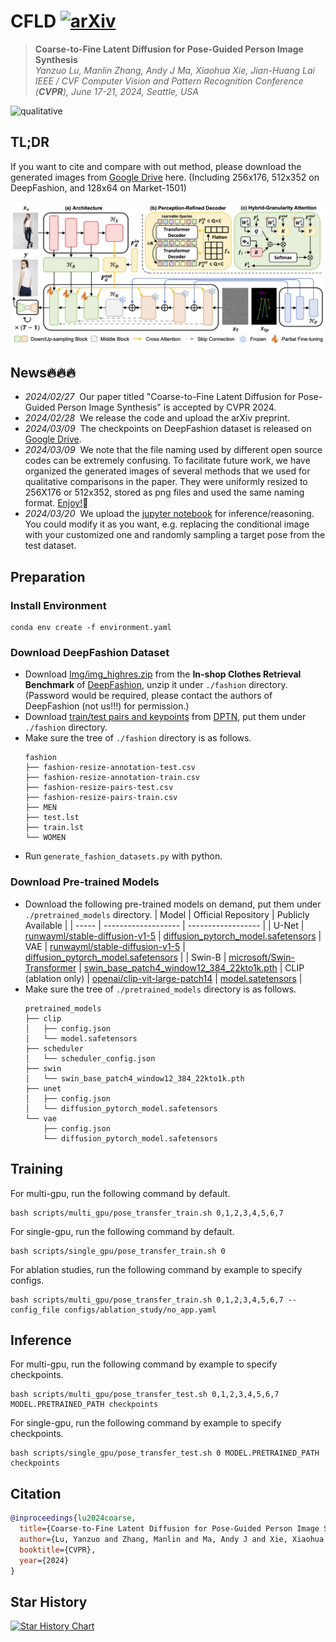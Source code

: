# CFLD [![arXiv](https://img.shields.io/badge/arXiv-2402.18078-b31b1b.svg)](https://arxiv.org/abs/2402.18078)

> **Coarse-to-Fine Latent Diffusion for Pose-Guided Person Image Synthesis** <br>
> _Yanzuo Lu, Manlin Zhang, Andy J Ma, Xiaohua Xie, Jian-Huang Lai_ <br>
> _IEEE / CVF Computer Vision and Pattern Recognition Conference (**CVPR**), June 17-21, 2024, Seattle, USA_

![qualitative](qualitative.gif)

## TL;DR
If you want to cite and compare with out method, please download the generated images from [Google Drive](https://drive.google.com/drive/folders/1wNXt23C18G5eae8nl11jcdkZ1HqLlMHp?usp=sharing) here.
(Including 256x176, 512x352 on DeepFashion, and 128x64 on Market-1501)

![pipeline](pipeline.png)

## News🔥🔥🔥

* _2024/02/27_&nbsp;&nbsp;Our paper titled "Coarse-to-Fine Latent Diffusion for Pose-Guided Person Image Synthesis" is accepted by CVPR 2024.
* _2024/02/28_&nbsp;&nbsp;We release the code and upload the arXiv preprint.
* _2024/03/09_&nbsp;&nbsp;The checkpoints on DeepFashion dataset is released on [Google Drive](https://drive.google.com/drive/folders/1s0DcLzBEugRFf20OEmFKiW3tsKoaOOAZ?usp=sharing).
* _2024/03/09_&nbsp;&nbsp;We note that the file naming used by different open source codes can be extremely confusing. To facilitate future work, we have organized the generated images of several methods that we used for qualitative comparisons in the paper. They were uniformly resized to 256X176 or 512x352, stored as png files and used the same naming format. [Enjoy!](https://drive.google.com/drive/folders/1mtlxzStMXBZcFVrxq7UMtMJ_bh_FNKKE?usp=drive_link)🤗
* _2024/03/20_&nbsp;&nbsp;We upload the [jupyter notebook](https://github.com/YanzuoLu/CFLD/blob/main/playground.ipynb) for inference/reasoning. You could modify it as you want, e.g. replacing the conditional image with your customized one and randomly sampling a target pose from the test dataset.

## Preparation

### Install Environment
```
conda env create -f environment.yaml
```

### Download DeepFashion Dataset
* Download [Img/img_highres.zip](https://drive.google.com/drive/folders/0B7EVK8r0v71pYkd5TzBiclMzR00?resourcekey=0-fsjVShvqXP2517KnwaZ0zw) from the **In-shop Clothes Retrieval Benchmark** of [DeepFashion](http://mmlab.ie.cuhk.edu.hk/projects/DeepFashion/InShopRetrieval.html), unzip it under `./fashion` directory. (Password would be required, please contact the authors of DeepFashion (not us!!!) for permission.)
* Download [train/test pairs and keypoints](https://drive.google.com/drive/folders/1qZDod3QDD7PaBxnNyHCuLBR7ftTSkSE1?usp=sharing) from [DPTN](https://github.com/PangzeCheung/Dual-task-Pose-Transformer-Network), put them under `./fashion` directory.
* Make sure the tree of `./fashion` directory is as follows.
    ```
    fashion
    ├── fashion-resize-annotation-test.csv
    ├── fashion-resize-annotation-train.csv
    ├── fashion-resize-pairs-test.csv
    ├── fashion-resize-pairs-train.csv
    ├── MEN
    ├── test.lst
    ├── train.lst
    └── WOMEN
    ```
* Run `generate_fashion_datasets.py` with python.

### Download Pre-trained Models
* Download the following pre-trained models on demand, put them under `./pretrained_models` directory.
    | Model | Official Repository | Publicly Available |
    | ----- | ------------------- | ------------------ |
    | U-Net | [runwayml/stable-diffusion-v1-5](https://huggingface.co/runwayml/stable-diffusion-v1-5) | [diffusion_pytorch_model.safetensors](https://huggingface.co/runwayml/stable-diffusion-v1-5/blob/main/unet/diffusion_pytorch_model.safetensors)
    | VAE | [runwayml/stable-diffusion-v1-5](https://huggingface.co/runwayml/stable-diffusion-v1-5) | [diffusion_pytorch_model.safetensors](https://huggingface.co/runwayml/stable-diffusion-v1-5/blob/main/vae/diffusion_pytorch_model.safetensors) |
    | Swin-B | [microsoft/Swin-Transformer](https://github.com/microsoft/Swin-Transformer) | [swin_base_patch4_window12_384_22kto1k.pth](https://github.com/SwinTransformer/storage/releases/download/v1.0.0/swin_base_patch4_window12_384_22kto1k.pth)
    | CLIP (ablation only) | [openai/clip-vit-large-patch14](https://huggingface.co/openai/clip-vit-large-patch14) | [model.satetensors](https://huggingface.co/openai/clip-vit-large-patch14/blob/main/model.safetensors) |
* Make sure the tree of `./pretrained_models` directory is as follows.
    ```
    pretrained_models
    ├── clip
    │   ├── config.json
    │   └── model.safetensors
    ├── scheduler
    │   └── scheduler_config.json
    ├── swin
    │   └── swin_base_patch4_window12_384_22kto1k.pth
    ├── unet
    │   ├── config.json
    │   └── diffusion_pytorch_model.safetensors
    └── vae
        ├── config.json
        └── diffusion_pytorch_model.safetensors
    ```

## Training
For multi-gpu, run the following command by default.
```
bash scripts/multi_gpu/pose_transfer_train.sh 0,1,2,3,4,5,6,7
```
For single-gpu, run the following command by default.
```
bash scripts/single_gpu/pose_transfer_train.sh 0
```
For ablation studies, run the following command by example to specify configs.
```
bash scripts/multi_gpu/pose_transfer_train.sh 0,1,2,3,4,5,6,7 --config_file configs/ablation_study/no_app.yaml
```

## Inference
For multi-gpu, run the following command by example to specify checkpoints.
```
bash scripts/multi_gpu/pose_transfer_test.sh 0,1,2,3,4,5,6,7 MODEL.PRETRAINED_PATH checkpoints
```
For single-gpu, run the following command by example to specify checkpoints.
```
bash scripts/single_gpu/pose_transfer_test.sh 0 MODEL.PRETRAINED_PATH checkpoints
```

## Citation
```bibtex
@inproceedings{lu2024coarse,
  title={Coarse-to-Fine Latent Diffusion for Pose-Guided Person Image Synthesis},
  author={Lu, Yanzuo and Zhang, Manlin and Ma, Andy J and Xie, Xiaohua and Lai, Jian-Huang},
  booktitle={CVPR},
  year={2024}
}
```

## Star History

<a href="https://star-history.com/#YanzuoLu/CFLD&Date">
  <picture>
    <source media="(prefers-color-scheme: dark)" srcset="https://api.star-history.com/svg?repos=YanzuoLu/CFLD&type=Date&theme=dark" />
    <source media="(prefers-color-scheme: light)" srcset="https://api.star-history.com/svg?repos=YanzuoLu/CFLD&type=Date" />
    <img alt="Star History Chart" src="https://api.star-history.com/svg?repos=YanzuoLu/CFLD&type=Date" />
  </picture>
</a>
